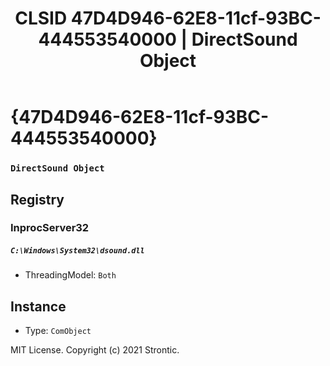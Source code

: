 ﻿---
title: "CLSID 47D4D946-62E8-11cf-93BC-444553540000 | DirectSound Object"
excerpt: What is COM-Object CLSID 47D4D946-62E8-11cf-93BC-444553540000?
---

# {47D4D946-62E8-11cf-93BC-444553540000}

### `DirectSound Object`

## Registry


### InprocServer32

##### `C:\Windows\System32\dsound.dll`
* ThreadingModel: `Both`

## Instance

* Type: `ComObject`

MIT License. Copyright (c) 2021 Strontic.


